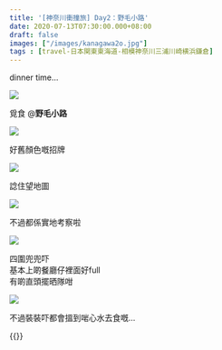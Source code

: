 ```yaml
---
title: '[神奈川衝撞旅] Day2：野毛小路'
date: 2020-07-13T07:30:00.000+08:00
draft: false
images: ["/images/kanagawa2o.jpg"]
tags : [travel-日本関東東海道-相模神奈川三浦川崎横浜鎌倉]
---
```


dinner time...

![](/images/kanagawa2o1.jpg)

覓食 @**野毛小路**

![](/images/kanagawa2o2.jpg)

好舊顏色嘅招牌

![](/images/kanagawa2o3.jpg)

諗住望地圖

![](/images/kanagawa2o4.jpg)

不過都係實地考察啦

![](/images/kanagawa2o5.jpg)

四圍兜兜吓  
基本上啲餐廳仔裡面好full  
有啲直頭擺晒隊咁

![](/images/kanagawa2o.jpg)

不過裝裝吓都會搵到啱心水去食嘅...

{{<kanagawa>}}
